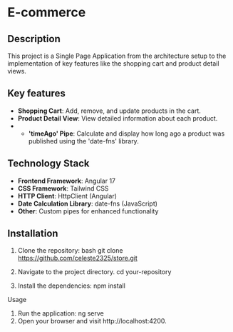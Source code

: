 # E-commerce

## Description

This project is a Single Page Application from the architecture setup to the implementation of key features like the shopping cart and product detail views.

## Key features
- **Shopping Cart**: Add, remove, and update products in the cart.
- **Product Detail View**: View detailed information about each product.
- - **'timeAgo' Pipe**: Calculate and display how long ago a product was published using the 'date-fns' library.
 
## Technology Stack

- **Frontend Framework**: Angular 17
- **CSS Framework**: Tailwind CSS
- **HTTP Client**: HttpClient (Angular)
- **Date Calculation Library**: date-fns (JavaScript)
- **Other**: Custom pipes for enhanced functionality


## Installation

1. Clone the repository:
   bash
   git clone https://github.com/celeste2325/store.git

2. Navigate to the project directory.
   cd your-repository

3. Install the dependencies:
   npm install

Usage

  1. Run the application:
     ng serve
  2. Open your browser and visit http://localhost:4200.
